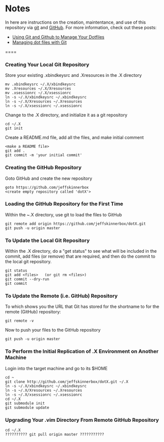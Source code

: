 <!--
Maintainer:   jeffskinnerbox@yahoo.com / www.jeffskinnerbox.me
Version:      1.0.3
-->

# Notes
In here are instructions on the creation, maintentance, and use of this repository
via [git][01] and [GitHub][02].  For more information, check out these posts:
* [Using Git and Github to Manage Your Dotfiles][03]
* [Managing dot files with Git][04]

====

### Creating Your Local Git Repository
Store your existing .xbindkeysrc and .Xresources in the .X directory

    mv .xbindkeysrc ~/.X/xbindkeysrc
    mv .Xresources ~/.X/Xresources
    mv .xsessionrc ~/.X/xsessionrc
    ln -s ~/.X/xbindkeysrc ~/.xbindkeysrc
    ln -s ~/.X/Xresources ~/.Xresources
    ln -s ~/.X/xsessionrc ~/.xsessionrc

Change to the .X directory, and initialize it as a git repository

    cd ~/.X
    git init

Create a README.md file, add all the files, and make initial comment

    <make a README file>
    git add .
    git commit -m 'your initial commit'

### Creating the GitHub Repository
Goto GitHub and create the new repository

    goto https://github.com/jeffskinnerbox
    <create empty repository called 'dotX'>

### Loading the GitHub Repository for the First Time
Within the ~.X directory, use git to load the files to GitHub

    git remote add origin https://github.com/jeffskinnerbox/dotX.git
    git push -u origin master

### To Update the Local Git Repository
Within the .X directory, do a "get status" to see what will be included in the commit,
add files (or remove) that are required, and then do the commit to the local git repository.

    git status
    git add <files>   (or git rm <files>)
    git commit --dry-run
    git commit

### To Update the Remote (i.e. GitHub) Repository
To which shows you the URL that Git has stored for the shortname to for
the remote (GitHub) repository:

    git remote -v

Now to push your files to the GitHub repository

    git push -u origin master

### To Perform the Initial Replication of .X Environment on Another Machine
Login into the target machine and go to its $HOME

    cd ~
    git clone http://github.com/jeffskinnerbox/dotX.git ~/.X
    ln -s ~/.X/xbindkeysrc ~/.xbindkeysrc
    ln -s ~/.X/Xresources ~/.Xresources
    ln -s ~/.X/xsessionrc ~/.xsessionrc
    cd ~/.X
    git submodule init
    git submodule update

### Upgrading Your .vim Directory From Remote GitHub Repository

    cd ~/.X
    ?????????? git pull origin master ???????????



[01]:http://git-scm.com/
[02]:https://github.com/
[03]:http://blog.smalleycreative.com/tutorials/using-git-and-github-to-manage-your-dotfiles/
[04]:http://blog.sanctum.geek.nz/managing-dot-files-with-git/
